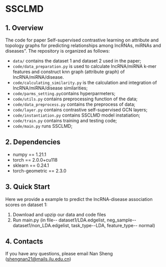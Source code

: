 # SSCLMD

## 1. Overview
The code for paper Self-supervised contrastive learning on attribute and topology graphs for predicting relationships among lncRNAs, miRNAs and diseases". The repository is organized as follows:

+ `data/` contains the dataset 1 and dataset 2 used in the paper;
+ `code/data_preparation.py` is used to calculate lncRNA/miRNA k-mer features and construct knn graph (attribute graph) of lncRNA/miRNA/disease.
+ `code/calculating_similarity.py` is the calculation and integration of lncRNA/miRNA/disease similarities;
+ `code/parms_setting.py`contains hyperparmeters;
+ `code/utils.py` contains preprocessing function of the data;
+ `code/data_preprocess.py` contains the preprocess of data;
+ `code/layer.py` contains contrastive self-supervised GCN layers;
+ `code/instantiation.py` contains SSCLMD model instatiation;
+ `code/train.py` contains training and testing code;
+ `code/main.py` runs SSCLMD;

## 2. Dependencies
* numpy == 1.21.1
* torch == 2.0.0+cu118
* sklearn == 0.24.1
* torch-geometric == 2.3.0

## 3. Quick Start
Here we provide a example to predict the lncRNA-disease association scores on dataset 1:

1. Download and upzip our data and code files
2. Run main.py (in file-- dataset1/LDA.edgelist, neg_sample-- dataset1/non_LDA.edgelist, task_type--LDA, feature_type-- normal)

## 4. Contacts
If you have any questions, please email Nan Sheng (shengnan21@mails.jlu.edu.cn)
